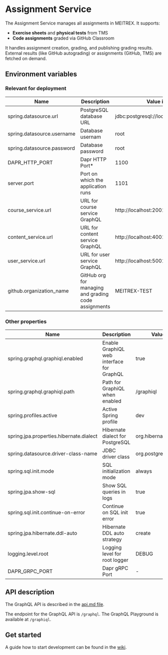 # Assignment Service

The Assignment Service manages all assignments in MEITREX. It supports:

- **Exercise sheets** and **physical tests** from TMS
- **Code assignments** graded via GitHub Classroom

It handles assignment creation, grading, and publishing grading results. External results (like GitHub autograding) or assignments (GitHub, TMS) are fetched on demand.

## Environment variables
### Relevant for deployment
| Name                       | Description                        | Value in Dev Environment                            | Value in Prod Environment                                                  |
|----------------------------|------------------------------------|-----------------------------------------------------|----------------------------------------------------------------------------|
| spring.datasource.url      | PostgreSQL database URL            | jdbc:postgresql://localhost:1132/assignment_service | jdbc:postgresql://assignment-service-db-postgresql:5432/assignment-service |
| spring.datasource.username | Database usernam                   | root                                                | gits                                                                       |
| spring.datasource.password | Database password                  | root                                                | *secret*                                                                   |
| DAPR_HTTP_PORT             | Dapr HTTP Port*                    | 1100                                                | 3500                                                                       |
| server.port                | Port on which the application runs | 1101                                                | 1101                                                                       |
| course_service.url         | URL for course service GraphQL     | http://localhost:2001/graphql                       | http://localhost:3500/v1.0/invoke/course-service/method/graphql            |
| content_service.url        | URL for content service GraphQL    | http://localhost:4001/graphql                       | http://localhost:3500/v1.0/invoke/content-service/method/graphql           |
| user_service.url           | URL for user service GraphQL       | http://localhost:5001/graphql                       | http://localhost:3500/v1.0/invoke/user-service/method/graphql              |
| github.organization_name | GitHub org for managing and grading code assignments | MEITREX-TEST | MEITREX-ASSIGNMENTS |
### Other properties

| Name                                    | Description                               | Value in Dev Environment                | Value in Prod Environment               |
|-----------------------------------------|-------------------------------------------|-----------------------------------------|-----------------------------------------|
| spring.graphql.graphiql.enabled         | Enable GraphiQL web interface for GraphQL | true                                    | true                                    |
| spring.graphql.graphiql.path            | Path for GraphiQL when enabled            | /graphiql                               | /graphiql                               |
| spring.profiles.active                  | Active Spring profile                     | dev                                     | prod                                    |
| spring.jpa.properties.hibernate.dialect | Hibernate dialect for PostgreSQL          | org.hibernate.dialect.PostgreSQLDialect | org.hibernate.dialect.PostgreSQLDialect |
| spring.datasource.driver-class-name     | JDBC driver class                         | org.postgresql.Driver                   | org.postgresql.Driver                   |
| spring.sql.init.mode                    | SQL initialization mode                   | always                                  | always                                  |
| spring.jpa.show-sql                     | Show SQL queries in logs                  | true                                    | false                                   |
| spring.sql.init.continue-on-error       | Continue on SQL init error                | true                                    | true                                    |
| spring.jpa.hibernate.ddl-auto           | Hibernate DDL auto strategy               | create                                  | update                                  |
| logging.level.root                      | Logging level for root logger             | DEBUG                                   | -                                       |
| DAPR_GRPC_PORT                          | Dapr gRPC Port                            | -                                       | 50001                                   |

## API description

The GraphQL API is described in the [api.md file](api.md).

The endpoint for the GraphQL API is `/graphql`. The GraphQL Playground is available at `/graphiql`.

## Get started
A guide how to start development can be
found in the [wiki](https://meitrex.readthedocs.io/en/latest/dev-manuals/backend/get-started.html).
